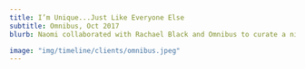 ```yaml
---
title: I’m Unique...Just Like Everyone Else
subtitle: Omnibus, Oct 2017
blurb: Naomi collaborated with Rachael Black and Omnibus to curate a night of live performances.

image: "img/timeline/clients/omnibus.jpeg"
---
```

